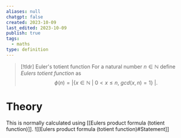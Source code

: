 ```yaml
---
aliases: null
chatgpt: false
created: 2023-10-09
last_edited: 2023-10-09
publish: true
tags:
  - maths
type: definition
---
```

> [!tldr] Euler's totient function
> For a natural number $n \in \mathbb{N}$ define *Eulers totient function* as
> $$\phi(n) = \big \vert \left \{x \in \mathbb{N} \ \vert \ 0 < x \leq n, \ gcd(x,n) = 1 \right \} \   \big \vert.$$

# Theory

This is normally calculated using [[Eulers product formula (totient function)]].
![[Eulers product formula (totient function)#Statement]]
